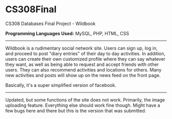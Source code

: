 CS308Final
==========

CS308 Databases Final Project - Wildbook

**Programming Languages Used:** MySQL, PHP, HTML, CSS

----------
Wildbook is a rudimentary social network site. Users can sign up, log in, and proceed to post "diary entries" of their
day to day activities. In addition, users can create their own customized profile where they can say whatever they want,
as well as being able to request and accept friends with other users. They can also recommend activities and locations 
for others. Many new activities and posts will show up on the news feed on the front page.

Basically, it's a super simplified version of facebook.


----------
Updated, but some functions of the site does not work. Primarily, the image uploading feature. Everything else should work fine though.
Might have a few bugs here and there but this is the version that was submitted.
